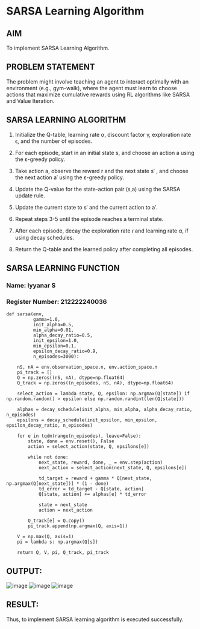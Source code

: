 # SARSA Learning Algorithm


## AIM
To implement SARSA Learning Algorithm.

## PROBLEM STATEMENT
The problem might involve teaching an agent to interact optimally with an environment (e.g., gym-walk), where the agent must learn to choose actions that maximize cumulative rewards using RL algorithms like SARSA and Value Iteration.

## SARSA LEARNING ALGORITHM
1. Initialize the Q-table, learning rate α, discount factor γ, exploration rate ϵ, and the number of episodes.

2. For each episode, start in an initial state s, and choose an action a using the ε-greedy policy.

3. Take action a, observe the reward r and the next state s′ , and choose the next action a′ using the ε-greedy policy.

4. Update the Q-value for the state-action pair (s,a) using the SARSA update rule.

5. Update the current state to s′ and the current action to a′.

6. Repeat steps 3-5 until the episode reaches a terminal state.

7. After each episode, decay the exploration rate 𝜖 and learning rate α, if using decay schedules.

8. Return the Q-table and the learned policy after completing all episodes.

## SARSA LEARNING FUNCTION
### Name: Iyyanar S
### Register Number: 212222240036

```
def sarsa(env,
          gamma=1.0,
          init_alpha=0.5,
          min_alpha=0.01,
          alpha_decay_ratio=0.5,
          init_epsilon=1.0,
          min_epsilon=0.1,
          epsilon_decay_ratio=0.9,
          n_episodes=3000):

    nS, nA = env.observation_space.n, env.action_space.n
    pi_track = []
    Q = np.zeros((nS, nA), dtype=np.float64)
    Q_track = np.zeros((n_episodes, nS, nA), dtype=np.float64)

    select_action = lambda state, Q, epsilon: np.argmax(Q[state]) if np.random.random() > epsilon else np.random.randint(len(Q[state]))

    alphas = decay_schedule(init_alpha, min_alpha, alpha_decay_ratio, n_episodes)
    epsilons = decay_schedule(init_epsilon, min_epsilon, epsilon_decay_ratio, n_episodes)

    for e in tqdm(range(n_episodes), leave=False):
        state, done = env.reset(), False
        action = select_action(state, Q, epsilons[e])

        while not done:
            next_state, reward, done, _ = env.step(action)
            next_action = select_action(next_state, Q, epsilons[e])

            td_target = reward + gamma * Q[next_state, np.argmax(Q[next_state])] * (1 - done)
            td_error = td_target - Q[state, action]
            Q[state, action] += alphas[e] * td_error

            state = next_state
            action = next_action

        Q_track[e] = Q.copy()
        pi_track.append(np.argmax(Q, axis=1))

    V = np.max(Q, axis=1)
    pi = lambda s: np.argmax(Q[s])

    return Q, V, pi, Q_track, pi_track

```

## OUTPUT:
![image](https://github.com/user-attachments/assets/9a41f428-f8d1-47dc-bbf7-6c275797308f)
![image](https://github.com/user-attachments/assets/9164c47c-a992-4961-abd5-62ba8fed828f)
![image](https://github.com/user-attachments/assets/8f2fcc18-2ae2-4e35-b5a7-2a43ad472542)


## RESULT:
Thus, to implement SARSA learning algorithm is executed successfully.
